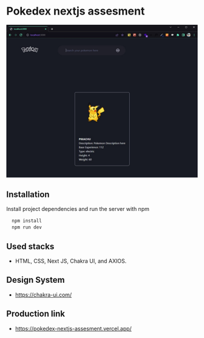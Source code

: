
# Pokedex nextjs assesment



![Logo](https://github.com/LucasBerce71/Pokedes-nextjs-assesment/blob/main/src/public/project-preview.jpeg?raw=true)


## Installation

Install project dependencies and run the server with npm

```bash
  npm install
  npm run dev
```
    
## Used stacks

- HTML, CSS, Next JS, Chakra UI, and AXIOS.

## Design System

- https://chakra-ui.com/


## Production link
- https://pokedex-nextjs-assesment.vercel.app/